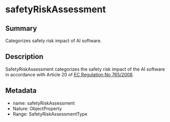 <!-- Automatically generated by spec-parser v2.0.0 on 2023-12-27T15:02:03.969017+00:00 -->
<!-- SPDX-License-Identifier: Community-Spec-1.0 -->

# safetyRiskAssessment

## Summary

Categorizes safety risk impact of AI software.


## Description

SafetyRiskAssessment categorizes the safety risk impact of the AI software
in accordance with Article 20 of [EC Regulation No 765/2008](https://ec.europa.eu/docsroom/documents/17107/attachments/1/translations/en/renditions/pdf).


## Metadata

- name: safetyRiskAssessment
- Nature: ObjectProperty
- Range: SafetyRiskAssessmentType




